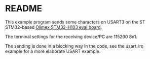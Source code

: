 # README

This example program sends some characters on USART3 on the ST STM32-based
[Olimex STM32-H103 eval board](http://olimex.com/dev/stm32-h103.html).

The terminal settings for the receiving device/PC are 115200 8n1.

The sending is done in a blocking way in the code, see the usart\_irq example
for a more elaborate USART example.

